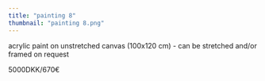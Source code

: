 ```yaml
---
title: "painting 8"
thumbnail: "painting 8.png"
---
```

acrylic paint on unstretched canvas (100x120 cm) - can be stretched and/or framed on request


5000DKK/670€